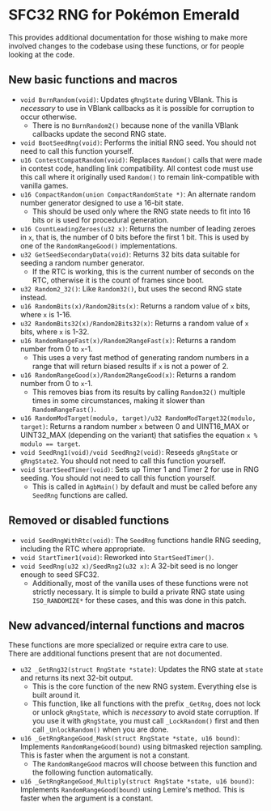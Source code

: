 # SFC32 RNG for Pokémon Emerald
This provides additional documentation for those wishing to make more involved changes to the codebase using these functions, or for people looking at the code.

## New basic functions and macros
* `void BurnRandom(void)`: Updates `gRngState` during VBlank. This is *necessary* to use in VBlank callbacks as it is possible for corruption to occur otherwise.
    * There is no `BurnRandom2()` because none of the vanilla VBlank callbacks update the second RNG state.
* `void BootSeedRng(void)`: Performs the initial RNG seed. You should not need to call this function yourself.
* `u16 ContestCompatRandom(void)`: Replaces `Random()` calls that were made in contest code, handling link compatibility. All contest code must use this call where it originally used `Random()` to remain link-compatible with vanilla games.
* `u16 CompactRandom(union CompactRandomState *)`: An alternate random number generator designed to use a 16-bit state.
    * This should be used only where the RNG state needs to fit into 16 bits or is used for procedural generation.
* `u16 CountLeadingZeroes(u32 x)`: Returns the number of leading zeroes in `x`, that is, the number of 0 bits before the first 1 bit. This is used by one of the `RandomRangeGood()` implementations.
* `u32 GetSeedSecondaryData(void)`: Returns 32 bits data suitable for seeding a random number generator.
    * If the RTC is working, this is the current number of seconds on the RTC, otherwise it is the count of frames since boot.
* `u32 Random2_32()`: Like `Random32()`, but uses the second RNG state instead.
* `u16 RandomBits(x)/Random2Bits(x)`: Returns a random value of `x` bits, where `x` is 1-16.
* `u32 RandomBits32(x)/Random2Bits32(x)`: Returns a random value of `x` bits, where `x` is 1-32.
* `u16 RandomRangeFast(x)/Random2RangeFast(x)`: Returns a random number from 0 to `x`-1.
    * This uses a very fast method of generating random numbers in a range that will return biased results if `x` is not a power of 2.
* `u16 RandomRangeGood(x)/Random2RangeGood(x)`: Returns a random number from 0 to `x`-1.
    * This removes bias from its results by calling `Random32()` multiple times in some circumstances, making it slower than `RandomRangeFast()`.
* `u16 RandomModTarget(modulo, target)/u32 RandomModTarget32(modulo, target)`: Returns a random number `x` between 0 and UINT16_MAX or UINT32_MAX (depending on the variant) that satisfies the equation `x % modulo == target`.
* `void SeedRng1(void)/void SeedRng2(void)`: Reseeds `gRngState` or `gRngState2`. You should not need to call this function yourself.
* `void StartSeedTimer(void)`: Sets up Timer 1 and Timer 2 for use in RNG seeding. You should not need to call this function yourself.
    * This is called in `AgbMain()` by default and must be called before any `SeedRng` functions are called.

## Removed or disabled functions
* `void SeedRngWithRtc(void)`: The `SeedRng` functions handle RNG seeding, including the RTC where appropriate.
* `void StartTimer1(void)`: Reworked into `StartSeedTimer()`.
* `void SeedRng(u32 x)/SeedRng2(u32 x)`: A 32-bit seed is no longer enough to seed SFC32.
    * Additionally, most of the vanilla uses of these functions were not strictly necessary. It is simple to build a private RNG state using `ISO_RANDOMIZE*` for these cases, and this was done in this patch.

## New advanced/internal functions and macros
These functions are more specialized or require extra care to use.<br>
There are additional functions present that are not documented.

* `u32 _GetRng32(struct RngState *state)`: Updates the RNG state at `state` and returns its next 32-bit output.
    * This is the core function of the new RNG system. Everything else is built around it.
    * This function, like all functions with the prefix `_GetRng`, does not lock or unlock `gRngState`, which is *necessary* to avoid state corruption. If you use it with `gRngState`, you must call `_LockRandom()` first and then call `_UnlockRandom()` when you are done.
* `u16 _GetRngRangeGood_Mask(struct RngState *state, u16 bound)`: Implements `RandomRangeGood(bound)` using bitmasked rejection sampling. This is faster when the argument is not a constant.
    * The `RandomRangeGood` macros will choose between this function and the following function automatically.
* `u16 _GetRngRangeGood_Multiply(struct RngState *state, u16 bound)`: Implements `RandomRangeGood(bound)` using Lemire's method. This is faster when the argument is a constant.